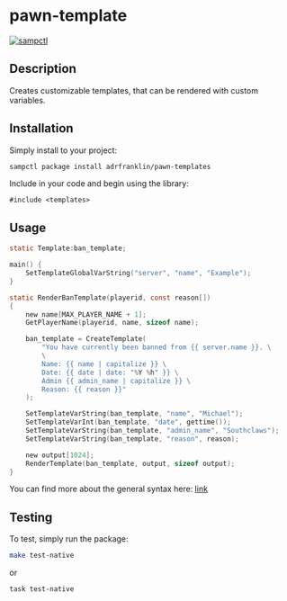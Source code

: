 # pawn-template

[![sampctl](https://shields.southcla.ws/badge/sampctl-pawn--templates-2f2f2f.svg?style=for-the-badge)](https://github.com/ADRFranklin/pawn-templates)

## Description

Creates customizable templates, that can be rendered with custom variables.

## Installation

Simply install to your project:

```bash
sampctl package install adrfranklin/pawn-templates
```

Include in your code and begin using the library:

```pawn
#include <templates>
```

## Usage

```c
static Template:ban_template;

main() {
    SetTemplateGlobalVarString("server", "name", "Example");
}

static RenderBanTemplate(playerid, const reason[])
{
    new name[MAX_PLAYER_NAME + 1];
    GetPlayerName(playerid, name, sizeof name);

    ban_template = CreateTemplate(
        "You have currently been banned from {{ server.name }}. \
        \
        Name: {{ name | capitalize }} \
        Date: {{ date | date: "%Y %h" }} \
        Admin {{ admin_name | capitalize }} \
        Reason: {{ reason }}"
    );

    SetTemplateVarString(ban_template, "name", "Michael");
    SetTemplateVarInt(ban_template, "date", gettime());
    SetTemplateVarString(ban_template, "admin_name", "Southclaws");
    SetTemplateVarString(ban_template, "reason", reason);

    new output[1024];
    RenderTemplate(ban_template, output, sizeof output);
}
```

You can find more about the general syntax here: [link](https://github.com/Shopify/liquid/wiki/Liquid-for-Designers)

## Testing

To test, simply run the package:

```bash
make test-native
```

or

```bash
task test-native
```
